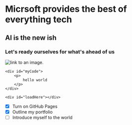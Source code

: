 # Micrsoft provides the best of everything tech
## AI is the new ish
### Let's ready ourselves for what's ahead of us

![link to an image.](https://eu-images.contentstack.com/v3/assets/blt95b381df7c12c15d/bltf252e05bfdecb6da/640a39f0f1aff843172945bb/chatgpt.jpg)

```
<div id="myCode">
    <p>
        hello world
    </p>
</div>

<div id="loadHere"></div>
```
- [x] Turn on GitHub Pages
- [x] Outline my portfolio
- [ ] Introduce myself to the world 
